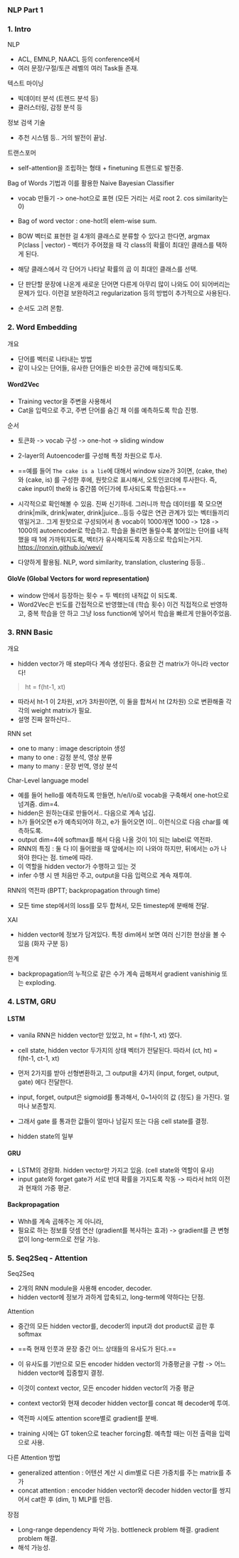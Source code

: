

### NLP Part 1


### 1. Intro
NLP
- ACL, EMNLP, NAACL 등의 conference에서 
- 여러 문장/구절/토큰 레벨의 여러 Task들 존재. 

텍스트 마이닝
- 빅데이터 분석 (트렌드 분석 등)
- 클러스터링, 감정 분석 등

정보 검색 기술
- 추천 시스템 등.. 거의 발전이 끝남.

트랜스포머
- self-attention을 조립하는 형태 + finetuning 트랜드로 발전중.


Bag of Words 기법과 이를 활용한 Naive Bayesian Classifier
- vocab 만들기 -> one-hot으로 표현 (모든 거리는 서로 root 2. cos similarity는 0)
- Bag of word vector : one-hot의 elem-wise sum.

- BOW 벡터로 표현한 걸 4개의 클래스로 분류할 수 있다고 한다면, argmax P(class | vector) - 벡터가 주어졌을 때 각 class의 확률이 최대인 클래스를 택하게 된다.
- 해당 클래스에서 각 단어가 나타날 확률의 곱 이 최대인 클래스를 선택.

- 단 판단할 문장에 나온게 새로운 단어면 다른게 아무리 많이 나와도 0이 되어버리는 문제가 있다. 이런걸 보완하려고 regularization 등의 방법이 추가적으로 사용된다.
- 순서도 고려 몬함. 

### 2. Word Embedding

개요
- 단어를 벡터로 나타내는 방법
- 같이 나오는 단어들, 유사한 단어들은 비슷한 공간에 매칭되도록.

#### Word2Vec
- Training vector을 주변을 사용해서 
- Cat을 입력으로 주고, 주변 단어를 숨긴 채 이를 예측하도록 학습 진행.

순서
- 토큰화 -> vocab 구성 -> one-hot -> sliding window 
- 2-layer의 Autoencoder를 구성해 특정 차원으로 투사.

- ==예를 들어 `The cake is a lie`에 대해서 window size가 3이면, (cake, the)와 (cake, is) 를 구성한 후에, 원핫으로 표시해서, 오토인코더에 투사한다. 즉, cake input이 the와 is 중간쯤 어딘가에 투사되도록 학습된다.==

- 시각적으로 확인해볼 수 있음. 진짜 신기하네. 그러니까 학습 데이터를 쭉 모으면 drink|milk, drink|water, drink|juice...등등 수많은 연관 관계가 있는 벡터들끼리 엮일거고.. 그게 원핫으로 구성되어서 총 vocab이 1000개면 1000 -> 128 -> 1000의 autoencoder로 학습하고. 학습을 돌리면 돌릴수록 붙어있는 단어를 내적했을 때 1에 가까워지도록, 벡터가 유사해지도록 자동으로 학습되는거지. https://ronxin.github.io/wevi/

- 다양하게 활용됨. NLP, word similarity, translation, clustering 등등..

#### GloVe (Global Vectors for word representation)
- window 안에서 등장하는 횟수 = 두 벡터의 내적값 이 되도록.
- Word2Vec은 빈도를 간접적으로 반영했는데 (학습 횟수) 이건 직접적으로 반영하고, 중복 학습을 안 하고 그냥 loss function에 넣어서 학습을 빠르게 만들어주었음.


### 3. RNN Basic

개요
- hidden vector가 매 step마다 계속 생성된다. 중요한 건 matrix가 아니라 vector다! 
> ht = f(ht-1, xt)
- 따라서 ht-1 이 2차원, xt가 3차원이면, 이 둘을 합쳐서 ht (2차원) 으로 변환해줄 각각의 weight matrix가 필요.
- 설명 진짜 잘하신다..

RNN set
- one to many : image descriptoin 생성
- many to one : 감정 분석, 영상 분류
- many to many  : 문장 번역, 영상 분석

Char-Level language model
- 예를 들어 hello를 예측하도록 만들면, h/e/l/o로 vocab을 구축해서 one-hot으로 넘겨줌. dim=4.
- hidden은 원하는대로 만들어서.. 다음으로 계속 넘김.
- h가 들어오면 e가 예측되어야 하고, e가 들어오면 l이.. 이런식으로 다음 char를 예측하도록.
- output dim=4에 softmax를 해서 다음 나올 것이 1이 되는 label로 역전파.
- RNN의 특징 : 둘 다 l이 들어왔을 때 앞에서는 l이 나와야 하지만, 뒤에서는 o가 나와야 한다는 점. time에 따라.
- 이 역할을 hidden vector가 수행하고 있는 것
- infer 수행 시 맨 처음만 주고, output을 다음 입력으로 계속 재투여.

RNN의 역전파 (BPTT; backpropagation through time)
- 모든 time step에서의 loss를 모두 합쳐서, 모든 timestep에 분배해 전달.

XAI
- hidden vector에 정보가 담겨있다. 특정 dim에서 보면 여러 신기한 현상을 볼 수 있음 (화자 구분 등)

한계
- backpropagation의 누적으로 같은 수가 계속 곱해져서 gradient vanishinig 또는 exploding.


### 4. LSTM, GRU

#### LSTM
- vanila RNN은 hidden vector만 있었고, ht = f(ht-1, xt) 였다.
- cell state, hidden vector 두가지의 상태 벡터가 전달된다. 따라서 (ct, ht) = f(ht-1, ct-1, xt)

- 먼저 2가지를 받아 선형변환하고, 그 output을 4가지 (input, forget, output, gate) 에다 전달한다. 
- input, forget, output은 sigmoid를 통과해서, 0~1사이의 값 (정도) 을 가진다. 얼마나 보존할지.
- 그래서 gate 를 통과한 값들이 얼마나 남길지 또는 다음 cell state를 결정.
- hidden state의 일부 

#### GRU
- LSTM의 경량화. hidden vector만 가지고 있음. (cell state와 역할이 유사)
- input gate와 forget gate가 서로 반대 확률을 가지도록 작동 -> 따라서 ht의 이전과 현재의 가중 평균.

#### Backpropagation
- Whh를 계속 곱해주는 게 아니라, 
- 필요로 하는 정보를 덧셈 연산 (gradient를 복사하는 효과) -> gradient를 큰 변형 없이 long-term으로 전달 가능.


### 5. Seq2Seq - Attention

Seq2Seq
- 2개의 RNN module을 사용해 encoder, decoder.
- hidden vector에 정보가 과하게 압축되고, long-term에 약하다는 단점. 

Attention
- 중간의 모든 hidden vector를, decoder의 input과 dot product로 곱한 후 softmax
- ==즉 현재 인풋과 문장 중간 어느 상태들의 유사도가 된다.==
- 이 유사도를 기반으로 모든 encoder hidden vector의 가중평균을 구함 -> 어느 hidden vector에 집중할지 결정.
- 이것이  context vector, 모든 encoder hidden vector의 가중 평균
- context vector와 현재 decoder hidden vector를 concat 해 decoder에 투여.
- 역전파 시에도 attention score별로 gradient를 분배.

- training 시에는 GT token으로 teacher forcing함. 예측할 때는 이전 출력을 입력으로 사용.

다른 Attention 방법
- generalized attention : 어텐션 계산 시 dim별로 다른 가중치를 주는 matrix를 추가
- concat attention : encoder hidden vector와 decoder hidden vector를 쌍지어서 cat한 후 (dim, 1) MLP를 만듬.

장점
- Long-range dependency 파악 가능. bottleneck problem 해결. gradient problem 해결.
- 해석 가능성.

